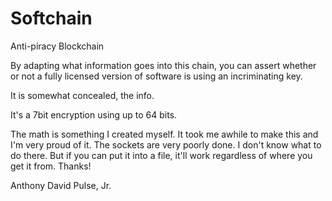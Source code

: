# Softchain
Anti-piracy Blockchain

By adapting what information goes into this chain, you can assert whether or not a fully licensed version of software is using an incriminating key.

It is somewhat concealed, the info.

It's a 7bit encryption using up to 64 bits.

The math is something I created myself. It took me awhile to make this and I'm very proud of it. The sockets are very poorly done. I don't know what to do there. But if you can put it into a file, it'll work regardless of where you get it from. Thanks!

Anthony David Pulse, Jr.
